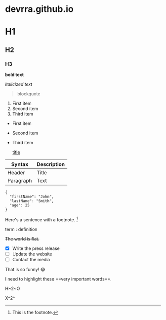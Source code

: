 # devrra.github.io

# H1
## H2
### H3

**bold text**

*italicized text*

> blockquote

1. First item
2. Second item
3. Third item

- First item
- Second item
- Third item

 	[title](https://www.example.com)
  
| Syntax | Description |
| ----------- | ----------- |
| Header | Title |
| Paragraph | Text | 

```
{
  "firstName": "John",
  "lastName": "Smith",
  "age": 25
}
``` 

Here's a sentence with a footnote. [^1]

[^1]: This is the footnote. 

term
: definition 

~~The world is flat.~~

- [x] Write the press release
- [ ] Update the website
- [ ] Contact the media 

That is so funny! :joy: 

I need to highlight these ==very important words==. 

H~2~O 

X^2^ 
